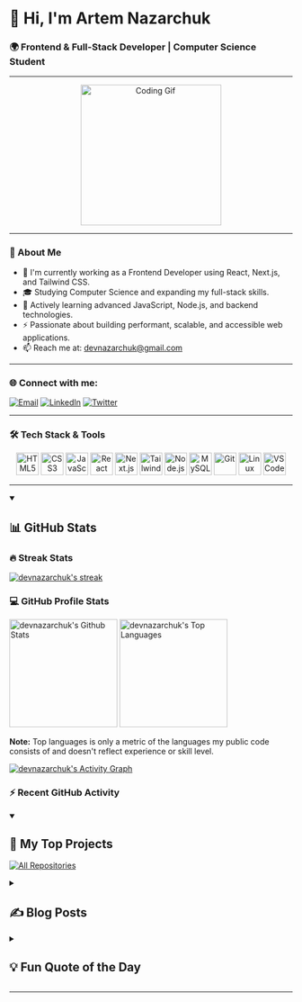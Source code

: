 # 👋 Hi, I'm Artem Nazarchuk

### 🌍 Frontend & Full-Stack Developer | Computer Science Student

---

<p align="center">
  <img src="https://i.giphy.com/media/v1.Y2lkPTc5MGI3NjExNng0ZnlmcDhtNm1uYXVubHpvMTVlYXp3Y2Y3NjE5OGpianV0bmF4ZyZlcD12MV9pbnRlcm5hbF9naWZfYnlfaWQmY3Q9Zw/lgcUUCXgC8mEo/giphy.gif" width="250" alt="Coding Gif" />
</p>

---

### 🚀 About Me

- 🔭 I'm currently working as a Frontend Developer using React, Next.js, and Tailwind CSS.
- 🎓 Studying Computer Science and expanding my full-stack skills.
- 🌱 Actively learning advanced JavaScript, Node.js, and backend technologies.
- ⚡ Passionate about building performant, scalable, and accessible web applications.
- 📫 Reach me at: [devnazarchuk@gmail.com](mailto:devnazarchuk@gmail.com)

---

### 🌐 Connect with me:

[![Email](https://img.shields.io/badge/Email-D14836?style=for-the-badge&logo=gmail&logoColor=white)](mailto:devnazarchuk@gmail.com) [![LinkedIn](https://img.shields.io/badge/LinkedIn-%230077B5.svg?style=for-the-badge&logo=linkedin&logoColor=white)](https://www.linkedin.com/in/devnazarchuk)  [![Twitter](https://img.shields.io/badge/Twitter-%231DA1F2.svg?style=for-the-badge&logo=twitter&logoColor=white)](https://twitter.com/devnazarchuk)  



---

### 🛠 Tech Stack & Tools

<p align="center">
  <img src="https://cdn.jsdelivr.net/gh/devicons/devicon/icons/html5/html5-original.svg" alt="HTML5" width="40" height="40" />
  <img src="https://cdn.jsdelivr.net/gh/devicons/devicon/icons/css3/css3-original.svg" alt="CSS3" width="40" height="40" />
  <img src="https://cdn.jsdelivr.net/gh/devicons/devicon/icons/javascript/javascript-original.svg" alt="JavaScript" width="40" height="40" />
<!--   <img src="https://cdn.jsdelivr.net/gh/devicons/devicon/icons/typescript/typescript-original.svg" alt="TypeScript" width="40" height="40" /> -->
  <img src="https://cdn.jsdelivr.net/gh/devicons/devicon/icons/react/react-original.svg" alt="React" width="40" height="40" />
  <img src="https://cdn.jsdelivr.net/gh/devicons/devicon/icons/nextjs/nextjs-original.svg" alt="Next.js" width="40" height="40" />
  <img src="https://cdn.jsdelivr.net/gh/devicons/devicon/icons/tailwindcss/tailwindcss-original.svg" alt="Tailwind CSS" width="40" height="40" />
  <img src="https://cdn.jsdelivr.net/gh/devicons/devicon/icons/nodejs/nodejs-original.svg" alt="Node.js" width="40" height="40" />
<!--   <img src="https://cdn.jsdelivr.net/gh/devicons/devicon/icons/express/express-original.svg" alt="Express" width="40" height="40" /> -->
<!--   <img src="https://cdn.jsdelivr.net/gh/devicons/devicon/icons/python/python-original.svg" alt="Python" width="40" height="40" /> -->
  <img src="https://cdn.jsdelivr.net/gh/devicons/devicon/icons/mysql/mysql-original.svg" alt="MySQL" width="40" height="40" />
<!--   <img src="https://cdn.jsdelivr.net/gh/devicons/devicon/icons/postgresql/postgresql-original.svg" alt="PostgreSQL" width="40" height="40" /> -->
<!--   <img src="https://cdn.jsdelivr.net/gh/devicons/devicon/icons/docker/docker-original.svg" alt="Docker" width="40" height="40" /> -->
  <img src="https://cdn.jsdelivr.net/gh/devicons/devicon/icons/git/git-original.svg" alt="Git" width="40" height="40" />
  <img src="https://cdn.jsdelivr.net/gh/devicons/devicon/icons/linux/linux-original.svg" alt="Linux" width="40" height="40" />
<!--   <img src="https://cdn.jsdelivr.net/gh/devicons/devicon/icons/webpack/webpack-original.svg" alt="Webpack" width="40" height="40" /> -->
  <img src="https://cdn.jsdelivr.net/gh/devicons/devicon/icons/vscode/vscode-original.svg" alt="VS Code" width="40" height="40" />
</p>

---

<details open> 
  <summary><h2>📊 GitHub Stats</h2></summary>

  <h3>🔥 Streak Stats</h3>

  <p>
    <a href="https://github.com/DenverCoder1/github-readme-streak-stats">
      <img title="🔥 Get streak stats for your profile at git.io/streak-stats" alt="devnazarchuk's streak" src="https://github-readme-streak-stats-eight.vercel.app/?user=devnazarchuk&theme=monokai-metallian&hide_border=true&short_numbers=true"/>
    </a>
  </p>

  <h3>💻 GitHub Profile Stats</h3>

  <a href="https://github.com/anuraghazra/github-readme-stats"><img alt="devnazarchuk's Github Stats" src="https://denvercoder1-github-readme-stats.vercel.app/api/?username=devnazarchuk&show_icons=true&include_all_commits=true&count_private=true&theme=react&hide_border=true&bg_color=1F222E&title_color=F85D7F&icon_color=F8D866" height="192px"/></a>
  <a href="https://github.com/anuraghazra/github-readme-stats"><img alt="devnazarchuk's Top Languages" src="https://denvercoder1-github-readme-stats.vercel.app/api/top-langs/?username=devnazarchuk&langs_count=8&layout=compact&theme=react&hide_border=true&bg_color=1F222E&title_color=F85D7F&icon_color=F8D866&hide=Jupyter%20Notebook,Roff" height="192px"/></a>
  <br/>

  <b>Note:</b> Top languages is only a metric of the languages my public code consists of and doesn't reflect experience or skill level.
  
  <!-- https://github.com/ashutosh00710/github-readme-activity-graph -->

  <a href="https://github.com/ashutosh00710/github-readme-activity-graph"><img alt="devnazarchuk's Activity Graph" src="https://github-readme-activity-graph.vercel.app/graph/?username=devnazarchuk&bg_color=1F222E&color=F8D866&line=F85D7F&point=FFFFFF&hide_border=true" /></a>

  <h3>⚡ Recent GitHub Activity</h3>

  <!-- https://github.com/jamesgeorge007/github-activity-readme -->
  <!--START_SECTION:activity-->
  <!--END_SECTION:activity-->
</details>

<details open> 
  <summary><h2>📘 My Top Projects</h2></summary>

  <!-- Repo info cards - https://github.com/anuraghazra/github-readme-stats -->
  <!-- Small repo cards (fork) - https://github.com/DenverCoder1/github-readme-stats -->
  <p align="left">
    <!-- Add your top projects here when you have them -->
    <!-- Example:
    <a href="https://github.com/devnazarchuk/project-name"><img width="278" src="https://denvercoder1-github-readme-stats.vercel.app/api/pin/?username=devnazarchuk&repo=project-name&theme=react&bg_color=1F222E&title_color=F85D7F&hide_border=true&icon_color=F8D866&show_icons=false" alt="project-name"></a>
    -->
  </p>

  <a href="https://github.com/devnazarchuk?tab=repositories&sort=stargazers"><img alt="All Repositories" title="All Repositories" src="https://custom-icon-badges.demolab.com/badge/-Click%20Here%20For%20All%20My%20Repos-1F222E?style=for-the-badge&logoColor=white&logo=repo"/></a>
</details>

<details> 
  <summary><h2>✍️ Blog Posts</h2></summary>

  - Coming soon! Stay tuned for web development tips and tutorials.
</details>

<details> 
  <summary><h2>💡 Fun Quote of the Day</h2></summary>

  > "Code is like humor. When you have to explain it, it's bad." – Cory House
</details>

---

<!-- Proudly created with ❤️ by Artem Nazarchuk --> 

